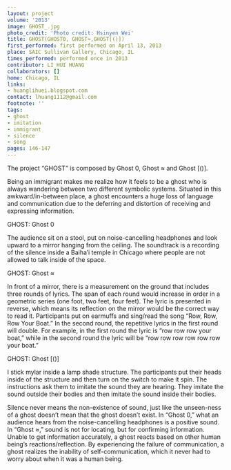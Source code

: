 ```yaml
---
layout: project
volume: '2013'
image: GHOST_.jpg
photo_credit: 'Photo credit: Hsinyen Wei'
title: GHOST(GHOST0, GHOST≈,GHOST[()])
first_performed: first performed on April 13, 2013
place: SAIC Sullivan Gallery, Chicago, IL
times_performed: performed once in 2013
contributor: LI HUI HUANG
collaborators: []
home: Chicago, IL
links:
- huanglihuei.blogspot.com
contact: lhuang1112@gmail.com
footnote: ''
tags:
- ghost
- imitation
- immigrant
- silence
- song
pages: 146-147
---
```


The project “GHOST” is composed by Ghost 0, Ghost ≈ and Ghost [()].

Being an immigrant makes me realize how it feels to be a ghost who is always wandering between two different symbolic systems. Situated in this awkward/in-between place, a ghost encounters a huge loss of language and communication due to the deferring and distortion of receiving and expressing information.

GHOST: Ghost 0

The audience sit on a stool, put on noise-cancelling headphones and look upward to a mirror hanging from the ceiling. The soundtrack is a recording of the silence inside a Baiha’i temple in Chicago where people are not allowed to talk inside of the space.

GHOST: Ghost ≈

In front of a mirror, there is a measurement on the ground that includes three rounds of lyrics. The span of each round would increase in order in a geometric series (one foot, two feet, four feet). The lyric is presented in reverse, which means its reflection on the mirror would be the correct way to read it. Participants put on earmuffs and sing/read the song “Row, Row, Row Your Boat.” In the second round, the repetitive lyrics in the first round will double. For example, in the first round the lyric is “row row row your boat,” while in the second round the lyric will be “row row row row row row your boat.”

GHOST: Ghost [()]

I stick mylar inside a lamp shade structure. The participants put their heads inside of the structure and then turn on the switch to make it spin. The instructions ask them to imitate the sound they are hearing. They imitate the sound outside their bodies and then imitate the sound inside their bodies.

Silence never means the non-existence of sound, just like the unseen-ness of a ghost doesn’t mean that the ghost doesn’t exist. In “Ghost 0,” what an audience hears from the noise-cancelling headphones is a positive sound. In “Ghost ≈,” sound is not for locating, but for confirming information. Unable to get information accurately, a ghost reacts based on other human being’s reactions/reflection. By experiencing the failure of communication, a ghost realizes the inability of self-communication, which it never had to worry about when it was a human being.

